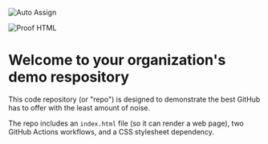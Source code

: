 ![Auto Assign](https://github.com/MAWHA/demo-repository/actions/workflows/auto-assign.yml/badge.svg)

![Proof HTML](https://github.com/MAWHA/demo-repository/actions/workflows/proof-html.yml/badge.svg)

# Welcome to your organization's demo respository
This code repository (or "repo") is designed to demonstrate the best GitHub has to offer with the least amount of noise.

The repo includes an `index.html` file (so it can render a web page), two GitHub Actions workflows, and a CSS stylesheet dependency.
